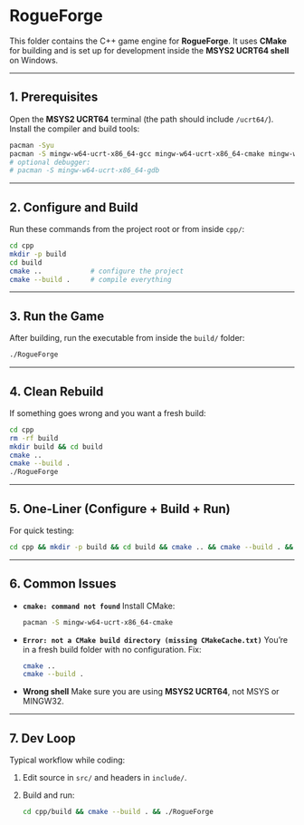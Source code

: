 # RogueForge

This folder contains the C++ game engine for **RogueForge**.
It uses **CMake** for building and is set up for development inside the **MSYS2 UCRT64 shell** on Windows.

---

## 1. Prerequisites

Open the **MSYS2 UCRT64** terminal (the path should include `/ucrt64/`).
Install the compiler and build tools:

```bash
pacman -Syu
pacman -S mingw-w64-ucrt-x86_64-gcc mingw-w64-ucrt-x86_64-cmake mingw-w64-ucrt-x86_64-ninja
# optional debugger:
# pacman -S mingw-w64-ucrt-x86_64-gdb
```

---

## 2. Configure and Build

Run these commands from the project root or from inside `cpp/`:

```bash
cd cpp
mkdir -p build
cd build
cmake ..            # configure the project
cmake --build .     # compile everything
```

---

## 3. Run the Game

After building, run the executable from inside the `build/` folder:

```bash
./RogueForge
```

---

## 4. Clean Rebuild

If something goes wrong and you want a fresh build:

```bash
cd cpp
rm -rf build
mkdir build && cd build
cmake ..
cmake --build .
./RogueForge
```

---

## 5. One-Liner (Configure + Build + Run)

For quick testing:

```bash
cd cpp && mkdir -p build && cd build && cmake .. && cmake --build . && ./RogueForge
```

---

## 6. Common Issues

* **`cmake: command not found`**
  Install CMake:

  ```bash
  pacman -S mingw-w64-ucrt-x86_64-cmake
  ```

* **`Error: not a CMake build directory (missing CMakeCache.txt)`**
  You’re in a fresh build folder with no configuration. Fix:

  ```bash
  cmake ..
  cmake --build .
  ```

* **Wrong shell**
  Make sure you are using **MSYS2 UCRT64**, not MSYS or MINGW32.

---

## 7. Dev Loop

Typical workflow while coding:

1. Edit source in `src/` and headers in `include/`.
2. Build and run:

   ```bash
   cd cpp/build && cmake --build . && ./RogueForge
   ```
